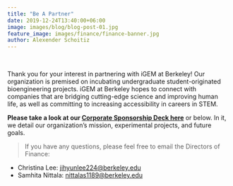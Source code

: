 ```yaml
---
title: "Be A Partner"
date: 2019-12-24T13:40:00+06:00
image: images/blog/blog-post-01.jpg
feature_image: images/finance/finance-banner.jpg
author: Alexender Schoitiz
---
```


&nbsp;

Thank you for your interest in partnering with iGEM at Berkeley! Our organization is premised on incubating undergraduate student-originated bioengineering projects. iGEM at Berkeley hopes to connect with companies that are bridging cutting-edge science and improving human life, as well as committing to increasing accessibility in careers in STEM. 

**Please take a look at our [Corporate Sponsorship Deck here](https://docs.google.com/presentation/d/1zo4qHwiOXGHZaYVm3K7Y0jZX2PKX10QtpSZNLRPiOzc/edit#slide=id.g1191f62cd97_0_0)** or below. In it, we detail our organization’s mission, experimental projects, and future goals.

> If you have any questions, please feel free to email the Directors of Finance: 
* Christina Lee: <jihyunlee224@berkeley.edu> 
* Samhita Nittala: <nittalas1189@berkeley.edu>


